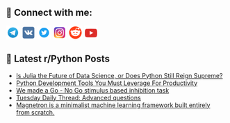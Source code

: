 ## 🔎 Connect with me:
[<img src="https://github.com/bullbesh/bullbesh/blob/main/images/Telegram.png" width="32" height="32" />](https://t.me/bullbesh)
[<img src="https://github.com/bullbesh/bullbesh/blob/main/images/VK.png" width="32" height="32" />](https://vk.com/bullbesh)
[<img src="https://github.com/bullbesh/bullbesh/blob/main/images/Twitter.png" width="32" height="32" />](https://twitter.com/bullbesh1)
[<img src="https://github.com/bullbesh/bullbesh/blob/main/images/Instagram.png" width="32" height="32" />](https://www.instagram.com/bullbesh)
[<img src="https://github.com/bullbesh/bullbesh/blob/main/images/Reddit.png" width="32" height="32" />](https://www.reddit.com/user/bullbesh)
[<img src="https://github.com/bullbesh/bullbesh/blob/main/images/YouTube.png" width="32" height="32" />](https://www.youtube.com/channel/UCtfjRs6uzgq5mfm8S06WTcg)

## 📕 Latest r/Python Posts
<!-- BLOG-POST-LIST:START -->
- [Is Julia the Future of Data Science, or Does Python Still Reign Supreme?](https://www.reddit.com/r/Python/comments/1i6baj6/is_julia_the_future_of_data_science_or_does/)
- [Python Development Tools You Must Leverage For Productivity](https://www.reddit.com/r/Python/comments/1i6auar/python_development_tools_you_must_leverage_for/)
- [We made a Go - No Go stimulus based inhibition task](https://www.reddit.com/r/Python/comments/1i68fgr/we_made_a_go_no_go_stimulus_based_inhibition_task/)
- [Tuesday Daily Thread: Advanced questions](https://www.reddit.com/r/Python/comments/1i656sb/tuesday_daily_thread_advanced_questions/)
- [Magnetron is a minimalist machine learning framework built entirely from scratch.](https://www.reddit.com/r/Python/comments/1i63rmk/magnetron_is_a_minimalist_machine_learning/)
<!-- BLOG-POST-LIST:END -->
